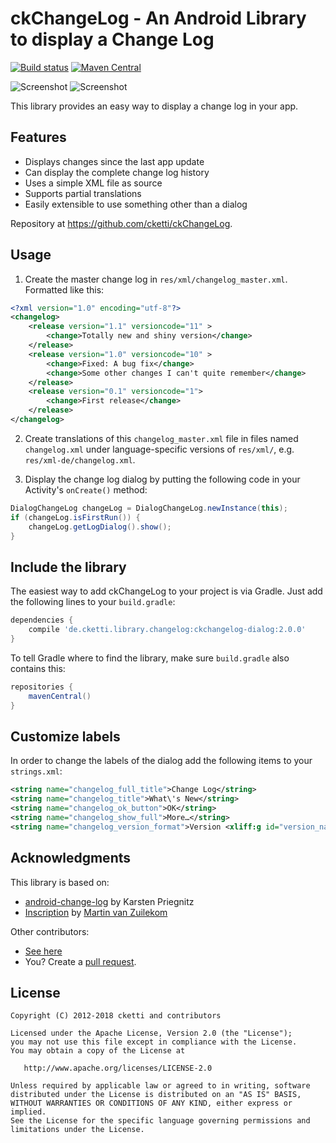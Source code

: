 # ckChangeLog - An Android Library to display a Change Log

[![Build status](https://api.travis-ci.org/cketti/ckChangeLog.svg)](https://travis-ci.org/cketti/ckChangeLog)
[![Maven Central](https://maven-badges.herokuapp.com/maven-central/de.cketti.library.changelog/ckchangelog-dialog/badge.svg)](https://maven-badges.herokuapp.com/maven-central/de.cketti.library.changelog/ckchangelog-dialog)

![Screenshot](screenshot_1.png)
![Screenshot](screenshot_2.png)

This library provides an easy way to display a change log in your app.

## Features

 * Displays changes since the last app update
 * Can display the complete change log history
 * Uses a simple XML file as source
 * Supports partial translations
 * Easily extensible to use something other than a dialog

Repository at <https://github.com/cketti/ckChangeLog>.


## Usage

1. Create the master change log in `res/xml/changelog_master.xml`. Formatted like this:

  ```xml
  <?xml version="1.0" encoding="utf-8"?>
  <changelog>
      <release version="1.1" versioncode="11" >
          <change>Totally new and shiny version</change>
      </release>
      <release version="1.0" versioncode="10" >
          <change>Fixed: A bug fix</change>
          <change>Some other changes I can't quite remember</change>
      </release>
      <release version="0.1" versioncode="1">
          <change>First release</change>
      </release>
  </changelog>
  ```

2. Create translations of this `changelog_master.xml` file in files named `changelog.xml` under
language-specific versions of `res/xml/`, e.g. `res/xml-de/changelog.xml`.

3. Display the change log dialog by putting the following code in your Activity's `onCreate()` method:

  ```java
  DialogChangeLog changeLog = DialogChangeLog.newInstance(this);
  if (changeLog.isFirstRun()) {
      changeLog.getLogDialog().show();
  }
  ```

## Include the library

The easiest way to add ckChangeLog to your project is via Gradle. Just add the following lines to your `build.gradle`:

```groovy
dependencies {
    compile 'de.cketti.library.changelog:ckchangelog-dialog:2.0.0'
}
```

To tell Gradle where to find the library, make sure `build.gradle` also contains this:

```groovy
repositories {
    mavenCentral()
}
```

## Customize labels

In order to change the labels of the dialog add the following items to your `strings.xml`:

```xml
<string name="changelog_full_title">Change Log</string>
<string name="changelog_title">What\'s New</string>
<string name="changelog_ok_button">OK</string>
<string name="changelog_show_full">More…</string>
<string name="changelog_version_format">Version <xliff:g id="version_name">%s</xliff:g></string>
```

## Acknowledgments

This library is based on:
* [android-change-log](http://code.google.com/p/android-change-log/) by Karsten Priegnitz
* [Inscription](https://github.com/MartinvanZ/Inscription/) by [Martin van Zuilekom](https://github.com/MartinvanZ/)

Other contributors:
* [See here](https://github.com/cketti/ckChangeLog/graphs/contributors)
* You? Create a [pull request](https://github.com/cketti/ckChangeLog/pulls).


## License

    Copyright (C) 2012-2018 cketti and contributors

    Licensed under the Apache License, Version 2.0 (the "License");
    you may not use this file except in compliance with the License.
    You may obtain a copy of the License at

       http://www.apache.org/licenses/LICENSE-2.0

    Unless required by applicable law or agreed to in writing, software
    distributed under the License is distributed on an "AS IS" BASIS,
    WITHOUT WARRANTIES OR CONDITIONS OF ANY KIND, either express or implied.
    See the License for the specific language governing permissions and
    limitations under the License.
